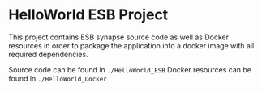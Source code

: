 # HelloWorld ESB Project

This project contains ESB synapse source code as well as Docker resources in order to package the application into a docker image with all required dependencies.

Source code can be found in `./HelloWorld_ESB`
Docker resources can be found in `./HelloWorld_Docker`
